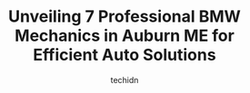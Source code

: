 ---
layout: ampstory
image: https://images.unsplash.com/photo-1536593053730-495056b74a05?ixlib=rb-4.0.3&ixid=MnwxMjA3fDB8MHxwaG90by1wYWdlfHx8fGVufDB8fHx8&auto=format&fit=crop&w=640&h=853&q=80
author: techidn
featured: false
description: If youre in need of trustworthy and skilled BMW Mechanic in Auburn ME, USA, youll be pleased to discover the 7 best BMW Mechanic in town. Their expertise and commitment to customer satisfa
title: Unveiling 7 Professional BMW Mechanics in Auburn ME for Efficient Auto Solutions
cover:
   title: Unveiling 7 Professional BMW Mechanics in Auburn ME for Efficient Auto Solutions
   subtitle: Rickpate
   background: https://images.unsplash.com/photo-1536593053730-495056b74a05?ixlib=rb-4.0.3&ixid=MnwxMjA3fDB8MHxwaG90by1wYWdlfHx8fGVufDB8fHx8&auto=format&fit=crop&w=640&h=853&q=80

pages: 
 - layout: thirds
   top: <h1>#1 Morins Auto Center</h1>
   bottom: "<p>I went here because Im new to the area and the reviews seemed to be good. What a mistake!I told them that I needed a new wheel bearing. They told me I did not. They did </p>"
   background: https://www.knot35.com/toplist/wp-content/uploads/2023/06/best-bmw-mechanic-1-in-auburn-me-1685835109.jpeg
   backgroundblur: true
 - layout: thirds
   top: <h1>#2 Brads Precision Auto Repair</h1>
   bottom: "<p>144 Riverside Dr, Auburn, ME 04210, United States</p>"
   background: https://www.knot35.com/toplist/wp-content/uploads/2023/06/best-bmw-mechanic-2-in-auburn-me-1685835110.jpeg
   cta:
      link: https://www.knot35.com/toplist/unveiling-7-professional-bmw-mechanics-in-auburn-me-for-efficient-auto-solutions/
      text: Unveiling 7 Professional BMW Mechanics in Auburn ME for Efficient Auto Solutions
 - layout: thirds
   top: <h1>#3 Countryside Auto Body & Repair</h1>
   bottom: "<p>3429 Hotel Rd, Auburn, ME 04210, United States</p>"
   background: https://www.knot35.com/toplist/wp-content/uploads/2023/06/best-bmw-mechanic-3-in-auburn-me-1685835110.jpeg
   cta:
      link: https://www.knot35.com/toplist/unveiling-7-professional-bmw-mechanics-in-auburn-me-for-efficient-auto-solutions/
      text: Unveiling 7 Professional BMW Mechanics in Auburn ME for Efficient Auto Solutions
 - layout: thirds
   top: <h1>#4 Center Street Auto Service</h1>
   bottom: "<p>1100 Center St, Auburn, ME 04210, United States</p>"
   background: https://images.unsplash.com/photo-1549241520-425e3dfc01cb?ixlib=rb-4.0.3&ixid=MnwxMjA3fDB8MHxwaG90by1wYWdlfHx8fGVufDB8fHx8&auto=format&fit=crop&w=640&h=853&q=80
   cta:
      link: https://www.knot35.com/toplist/unveiling-7-professional-bmw-mechanics-in-auburn-me-for-efficient-auto-solutions/
      text: Unveiling 7 Professional BMW Mechanics in Auburn ME for Efficient Auto Solutions
 - layout: thirds
   top: <h1>#5 Young Guns Services Center</h1>
   bottom: "<p>105 Riverside Dr #6924, Auburn, ME 04210, United States</p>"
   background: https://images.unsplash.com/photo-1618005182384-a83a8bd57fbe?ixlib=rb-4.0.3&ixid=MnwxMjA3fDB8MHxwaG90by1wYWdlfHx8fGVufDB8fHx8&auto=format&fit=crop&w=640&h=853&q=80
   cta:
      link: https://www.knot35.com/toplist/unveiling-7-professional-bmw-mechanics-in-auburn-me-for-efficient-auto-solutions/
      text: Unveiling 7 Professional BMW Mechanics in Auburn ME for Efficient Auto Solutions
 - layout: thirds
   top: <h1>#6 Evergreen Subaru Service Center</h1>
   bottom: "<p>49 Subaru Dr, Auburn, ME 04210, United States</p>"
   background: https://images.unsplash.com/photo-1518640467707-6811f4a6ab73?ixlib=rb-4.0.3&ixid=MnwxMjA3fDB8MHxwaG90by1wYWdlfHx8fGVufDB8fHx8&auto=format&fit=crop&w=640&h=853&q=80
   cta:
      link: https://www.knot35.com/toplist/unveiling-7-professional-bmw-mechanics-in-auburn-me-for-efficient-auto-solutions/
      text: Unveiling 7 Professional BMW Mechanics in Auburn ME for Efficient Auto Solutions
 - layout: thirds
   top: <h1>#7 Discount Auto Repair</h1>
   bottom: "<p>525 Washington St N, Auburn, ME 04210, United States</p>"
   background: https://images.unsplash.com/photo-1541356665065-22676f35dd40?ixlib=rb-4.0.3&ixid=MnwxMjA3fDB8MHxwaG90by1wYWdlfHx8fGVufDB8fHx8&auto=format&fit=crop&w=640&h=853&q=80
   cta:
      link: https://www.knot35.com/toplist/unveiling-7-professional-bmw-mechanics-in-auburn-me-for-efficient-auto-solutions/
      text: Unveiling 7 Professional BMW Mechanics in Auburn ME for Efficient Auto Solutions
 - layout: thirds
   middle: Continue reading...
   background: https://images.unsplash.com/photo-1597773150796-e5c14ebecbf5?ixlib=rb-4.0.3&ixid=MnwxMjA3fDB8MHxwaG90by1wYWdlfHx8fGVufDB8fHx8&auto=format&fit=crop&w=640&h=853&q=80
   cta:
      link: https://www.knot35.com/toplist/unveiling-7-professional-bmw-mechanics-in-auburn-me-for-efficient-auto-solutions/
      text: Unveiling 7 Professional BMW Mechanics in Auburn ME for Efficient Auto Solutions
      
---